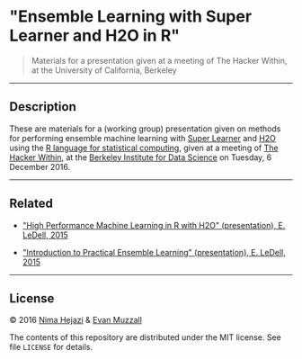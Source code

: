 # "Ensemble Learning with Super Learner and H2O in R"

> Materials for a presentation given at a meeting of The Hacker Within, at the
> University of California, Berkeley

---

## Description

These are materials for a (working group) presentation given on methods for
performing ensemble machine learning with [Super
Learner](https://cran.r-project.org/web/packages/SuperLearner/index.html) and
[H2O](http://www.h2o.ai) using the [R language for statistical
computing](https://www.r-project.org), given at a meeting of [The Hacker
Within](http://www.thehackerwithin.org/berkeley/posts/ensemble-R), at the
[Berkeley Institute for Data Science](https://bids.berkeley.edu) on Tuesday, 6
December 2016.

---

## Related

* ["High Performance Machine Learning in R with H2O" (presentation), E. LeDell,
  2015](http://www.stat.berkeley.edu/~ledell/docs/h2o_hpccon_oct2015.pdf)

* ["Introduction to Practical Ensemble Learning" (presentation), E. LeDell,
  2015](http://www.stat.berkeley.edu/~ledell/docs/dlab_ensembles.pdf)

---

## License

&copy; 2016 [Nima Hejazi](http://nimahejazi.org) & [Evan Muzzall]()

The contents of this repository are distributed under the MIT license. See file
`LICENSE` for details.
